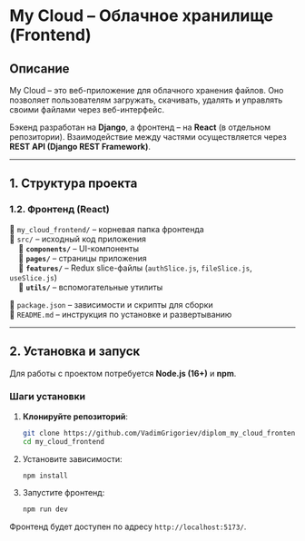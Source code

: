 # **My Cloud – Облачное хранилище (Frontend)**

## **Описание**
My Cloud – это веб-приложение для облачного хранения файлов. Оно позволяет пользователям загружать, скачивать, удалять и управлять своими файлами через веб-интерфейс.

Бэкенд разработан на **Django**, а фронтенд – на **React** (в отдельном репозитории). Взаимодействие между частями осуществляется через **REST API (Django REST Framework)**.

---

## **1. Структура проекта**

### **1.2. Фронтенд (React)**
📁 `my_cloud_frontend/` – корневая папка фронтенда  
📁 `src/` – исходный код приложения  
&nbsp;&nbsp;&nbsp;&nbsp;📁 **`components/`** – UI-компоненты  
&nbsp;&nbsp;&nbsp;&nbsp;📁 **`pages/`** – страницы приложения  
&nbsp;&nbsp;&nbsp;&nbsp;📁 **`features/`** – Redux slice-файлы (`authSlice.js`, `fileSlice.js`, `useSlice.js`)  
&nbsp;&nbsp;&nbsp;&nbsp;📁 **`utils/`** – вспомогательные утилиты  

📄 `package.json` – зависимости и скрипты для сборки  
📄 `README.md` – инструкция по установке и развертыванию  

---

## **2. Установка и запуск**
Для работы с проектом потребуется **Node.js (16+)** и **npm**.

### **Шаги установки**
1. **Клонируйте репозиторий**:
   ```sh
   git clone https://github.com/VadimGrigoriev/diplom_my_cloud_frontend
   cd my_cloud_frontend
   ```
2. Установите зависимости:
   ```sh
   npm install
   ```
3. Запустите фронтенд:
   ```sh
   npm run dev
   ```
Фронтенд будет доступен по адресу `http://localhost:5173/`.